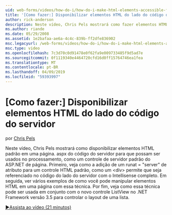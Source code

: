 ```yaml
---
uid: web-forms/videos/how-do-i/how-do-i-make-html-elements-accessible-from-server-side-code
title: '[Como fazer:] Disponibilizar elementos HTML do lado do código do servidor | Microsoft Docs'
author: rick-anderson
description: Neste vídeo, Chris Pels mostrará como fazer elementos HTML padrão em uma página. aspx acessível a partir de código do servidor para que possam ser usados no processamento de página...
ms.author: riande
ms.date: 05/29/2008
ms.assetid: 1e2bafaa-ae6a-4c4c-839b-ff2dfe836902
msc.legacyurl: /web-forms/videos/how-do-i/how-do-i-make-html-elements-accessible-from-server-side-code
msc.type: video
ms.openlocfilehash: 7c3d70c0d91478e0f62fa9e009733485f9d5ad7e
ms.sourcegitcommit: 0f1119340e4464720cfd16d0ff15764746ea1fea
ms.translationtype: MT
ms.contentlocale: pt-BR
ms.lasthandoff: 04/09/2019
ms.locfileid: "59393997"
---
```

# <a name="how-do-i-make-html-elements-accessible-from-server-side-code"></a>[Como fazer:] Disponibilizar elementos HTML do lado do código do servidor

por [Chris Pels](https://twitter.com/chrispels)

Neste vídeo, Chris Pels mostrará como disponibilizar elementos HTML padrão em uma página. aspx do código do servidor para que possam ser usados no processamento, como um controle de servidor padrão do ASP.NET de página. Primeiro, veja como a adição de um runat = "server" de atributo para um controle HTML padrão, como um &lt;div&gt; permite que seja referenciado no código do lado do servidor com o Intellisense completo. Em seguida, ver vários exemplos de como você pode manipular elementos HTML em uma página com essa técnica. Por fim, veja como essa técnica pode ser usada em conjunto com o novo controle ListView no .NET Framework versão 3.5 para controlar o layout de uma lista.

[&#9654;Assista ao vídeo (21 minutos)](https://channel9.msdn.com/Blogs/ASP-NET-Site-Videos/how-do-i-make-html-elements-accessible-from-server-side-code)

